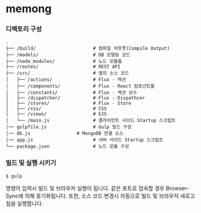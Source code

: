 # memong

### 디렉토리 구성

```
.
├── /build/                     # 컴파일 아웃풋(Compile Output)
├── /models/                    # DB 모델링 코드 
├── /node_modules/              # 노드 모듈들
├── /routes/                    # REST API 
├── /src/                       # 앱의 소스 코드
│   ├── /actions/               # Flux - 액션
│   ├── /components/            # Flux - React 컴포넌트들
│   ├── /constants/             # Flux - 액션 상수
│   ├── /dispatcher/            # Flux - Dispathcer
│   ├── /stores/                # Flux - Store
│   ├── /css/                   # CSS
│   ├── /views/                 # EJS
│   └── /main.js                # 클라이언트 사이드 Startup 스크립트
│── gulpfile.js                 # Gulp 빌드 구성
│── db.js                 # MongoDB 연결 소스
│── app.js                      # 서버 사이드 Startup 스크립트
└── package.json                # 노드 모듈 구성
```


### 빌드 및 실행 시키기

```shell
$ gulp                          
```

명령어 입력시 빌드 및 브라우저 실행이 됩니다. 같은 포트로 접속할 경우 Browser-Sync에 의해 동기화됩니다. 또한, 소스 코드 변경시 자동으로 빌드 및 브라우저 새로고침을 실행합니다.

